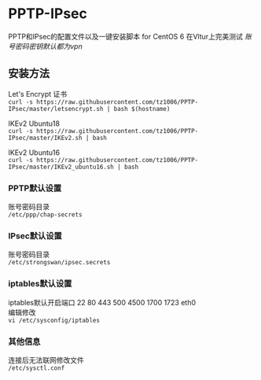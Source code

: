 # PPTP-IPsec #
PPTP和IPsec的配置文件以及一键安装脚本 for CentOS 6 在Vltur上完美测试
*账号密码密钥默认都为vpn*
## 安装方法 ##
Let's Encrypt 证书   
`curl -s https://raw.githubusercontent.com/tz1006/PPTP-IPsec/master/letsencrypt.sh | bash $(hostname)` 

IKEv2 Ubuntu18  
`curl -s https://raw.githubusercontent.com/tz1006/PPTP-IPsec/master/IKEv2.sh | bash`  

IKEv2 Ubuntu16  
`curl -s https://raw.githubusercontent.com/tz1006/PPTP-IPsec/master/IKEv2_ubuntu16.sh | bash`  

### PPTP默认设置 ###
账号密码目录  
`/etc/ppp/chap-secrets`

### IPsec默认设置 ###
账号密码目录  
`/etc/strongswan/ipsec.secrets`
### iptables默认设置 ###
iptables默认开启端口 
22
80
443
500
4500
1700
1723
eth0  
编辑修改  
`vi /etc/sysconfig/iptables`
### 其他信息 ###
连接后无法联网修改文件  
`/etc/sysctl.conf`

